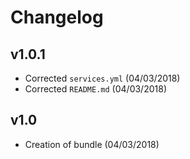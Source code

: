 # Changelog

v1.0.1
------
- Corrected `services.yml` (04/03/2018)
- Corrected `README.md` (04/03/2018)

v1.0
----
- Creation of bundle (04/03/2018)